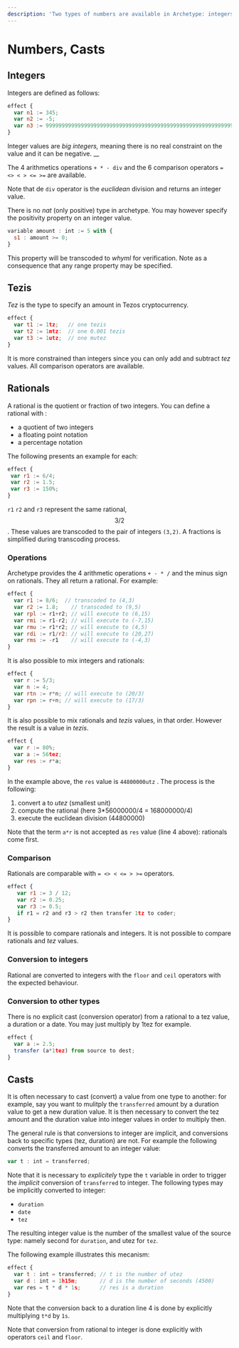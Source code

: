 ```yaml
---
description: 'Two types of numbers are available in Archetype: integers and rationals'
---
```


# Numbers, Casts

## Integers

Integers are defined as follows:

```javascript
effect {
  var n1 := 345;
  var n2 := -5;
  var n3 := 99999999999999999999999999999999999999999999999999999999999999999;
}
```

 Integer values are _big integers,_ meaning there is no real constraint on the value and it can be negative. __

The 4 arithmetics operations `+ * - div` and the 6 comparison operators `= <> < > <= >=` are available.

Note that de `div` operator is the _euclidean_ division and returns an integer value.

There is no _nat_ \(only positive\) type in archetype. You may however specify the positivity property on an integer value.

```javascript
variable amount : int := 5 with {
  s1 : amount >= 0;
}
```

This property will be transcoded to _whyml_ for verification. Note as a consequence that any range property may be specified. 

## Tezis

_Tez_ is the type to specify an amount in Tezos cryptocurrency. 

```javascript
effect {
  var t1 := 1tz;   // one tezis
  var t2 := 1mtz:  // one 0.001 tezis
  var t3 := 1utz;  // one mutez
}
```

It is more constrained than integers since you can only add and subtract _tez_ values. All comparison operators are available.

## Rationals

A rational is the quotient or fraction of two integers. You can define a rational with :

* a quotient of two integers
* a floating point notation
* a percentage notation

The following presents an example for each:

```javascript
effect {
 var r1 := 6/4;   
 var r2 := 1.5;
 var r3 := 150%;
} 
```

`r1` `r2` and `r3` represent the same rational, $$3/2 $$ . These values are  transcoded to the pair of integers `(3,2)`. A fractions is simplified during transcoding process. 

### Operations

Archetype provides the 4 arithmetic operations `+ - * /` and the minus sign on rationals. They all return a rational. For example:

```javascript
effect {
  var r1 := 8/6;  // transcoded to (4,3)
  var r2 := 1.8;    // transcoded to (9,5)
  var rpl := r1+r2; // will execute to (6,15)
  var rmi := r1-r2; // will execute to (-7,15)
  var rmu := r1*r2; // will execute to (4,5)
  var rdi := r1/r2: // will execute to (20,27)
  var rms := -r1    // will execute to (-4,3) 
}
```

It is also possible to mix integers and rationals:

```javascript
effect {
  var r := 5/3;
  var n := 4;
  var rtn := r*n; // will execute to (20/3)
  var rpn := r+n; // will execute to (17/3)
}
```

It is also possible to mix rationals and _tezis_ values, in that order. However the result is a value in _tezis_. 

```javascript
effect {
  var r := 80%;
  var a := 56tez;
  var res := r*a;
}
```

In the example above, the `res` value is `44800000utz` . The process is the following:

1. convert a to _utez_ \(smallest unit\)
2. compute the rational \(here 3\*56000000/4 = 168000000/4\)
3. execute the euclidean division \(44800000\)

Note that the term `a*r`  is not accepted as `res` value \(line 4 above\): rationals come first.

### Comparison

Rationals are comparable with `= <> < <= > >=` operators.

```javascript
effect {
   var r1 := 3 / 12;
   var r2 := 0.25;
   var r3 := 0.5;
   if r1 = r2 and r3 > r2 then transfer 1tz to coder;
}
```

It is possible to compare rationals and integers. It is not possible to compare rationals and _tez_ values.

### Conversion to integers

Rational are converted to integers with the `floor` and `ceil` operators with the expected behaviour.

### Conversion to other types

There is no explicit cast \(conversion operator\) from a rational to a tez value, a duration or a date. You may just multiply by 1tez for example.

```javascript
effect {
  var a := 2.5;
  transfer (a*1tez) from source to dest;
}
```

## Casts

It is often necessary to cast \(convert\) a value from one type to another: for example, say you want to mulitply the `transferred` amount by a duration value to get a new duration value. It is then necessary to convert the tez amount and the duration value into integer values in order to multiply then.

The general rule is that conversions to integer are implicit, and conversions back to specific types \(tez, duration\) are not. For example the following converts the transferred amount to an integer value:

```javascript
var t : int = transferred;
```

Note that it is necessary to _explicitely_ type the `t` variable in order to trigger the _implicit_ conversion of `transferred` to integer. The following types may be implicitly converted to integer:

* `duration`
* `date`
* `tez` 

The resulting integer value is the number of the smallest value of the source type: namely second for `duration`, and utez for `tez`.

The following example illustrates this mecanism: 

```javascript
effect {
  var t : int = transferred; // t is the number of utez 
  var d : int = 1h15m;       // d is the number of seconds (4500)
  var res = t * d * 1s;      // res is a duration
}
```

Note that the conversion back to a duration line 4 is done by explicitly multiplying `t*d` by `1s`. 

Note that conversion from rational to integer is done explicitly with operators `ceil` and `floor`.



